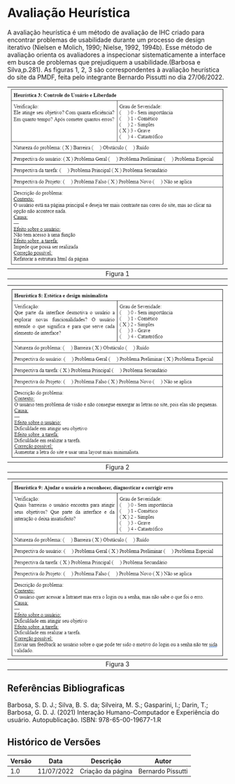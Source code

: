 # Avaliação Heurística
A avaliação heurística é um método de avaliação de IHC criado para encontrar problemas de usabilidade durante um
processo de design iterativo (Nielsen e Molich, 1990; Nielse, 1992, 1994b). Esse método de avaliação orienta os 
avaliadores a inspecionar sistematicamente a interface em busca de problemas que prejudiquem a usabilidade.(Barbosa e Silva,p.281).
As figuras 1, 2, 3 são correspondentes à avaliação heurística do site da PMDF, feita pelo integrante Bernardo Pissutti no dia 27/06/2022.

|![tabela heuristica](../../_media/avaliacaopmdf01.png)|
|:-----------------------------------------------:|
|                    Figura 1                     |

| ![tabela heuristica](../../_media/avaliacaopmdf02.png) |
|:-------------------------------------------------:|
|                     Figura 2                      |

| ![tabela heuristica](../../_media/avaliacaopmdf03.png)|
|:-------------------------------------------------:|
|                     Figura 3                      |

## Referências Bibliograficas
Barbosa, S. D. J.; Silva, B. S. da; Silveira, M. S.; Gasparini, I.; Darin, T.; Barbosa, G. D. J. (2021)
Interação Humano-Computador e Experiência do usuário. Autopublicação. ISBN: 978-65-00-19677-1.R

## Histórico de Versões
| Versão | Data       | Descrição         | Autor             |
| ------ | ---------- |-------------------|-------------------|
| 1.0    | 11/07/2022 | Criação da página | Bernardo Pissutti |
